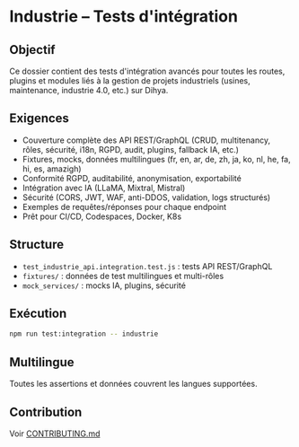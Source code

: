 # Industrie – Tests d'intégration

## Objectif
Ce dossier contient des tests d'intégration avancés pour toutes les routes, plugins et modules liés à la gestion de projets industriels (usines, maintenance, industrie 4.0, etc.) sur Dihya.

## Exigences
- Couverture complète des API REST/GraphQL (CRUD, multitenancy, rôles, sécurité, i18n, RGPD, audit, plugins, fallback IA, etc.)
- Fixtures, mocks, données multilingues (fr, en, ar, de, zh, ja, ko, nl, he, fa, hi, es, amazigh)
- Conformité RGPD, auditabilité, anonymisation, exportabilité
- Intégration avec IA (LLaMA, Mixtral, Mistral)
- Sécurité (CORS, JWT, WAF, anti-DDOS, validation, logs structurés)
- Exemples de requêtes/réponses pour chaque endpoint
- Prêt pour CI/CD, Codespaces, Docker, K8s

## Structure
- `test_industrie_api.integration.test.js` : tests API REST/GraphQL
- `fixtures/` : données de test multilingues et multi-rôles
- `mock_services/` : mocks IA, plugins, sécurité

## Exécution
```bash
npm run test:integration -- industrie
```

## Multilingue
Toutes les assertions et données couvrent les langues supportées.

## Contribution
Voir [CONTRIBUTING.md](../../../CONTRIBUTING.md)
